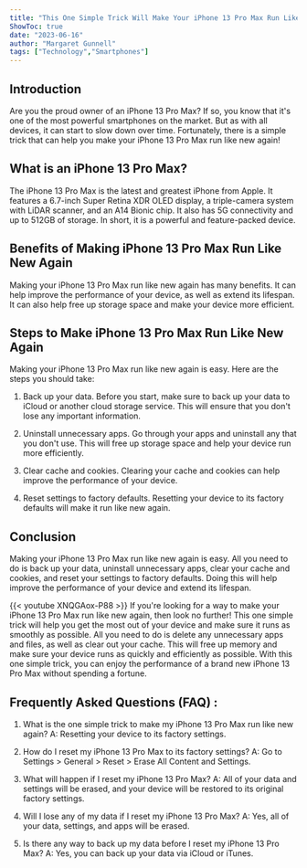 ```yaml
---
title: "This One Simple Trick Will Make Your iPhone 13 Pro Max Run Like New Again!"
ShowToc: true 
date: "2023-06-16"
author: "Margaret Gunnell" 
tags: ["Technology","Smartphones"]
---
```

## Introduction 

Are you the proud owner of an iPhone 13 Pro Max? If so, you know that it's one of the most powerful smartphones on the market. But as with all devices, it can start to slow down over time. Fortunately, there is a simple trick that can help you make your iPhone 13 Pro Max run like new again! 

## What is an iPhone 13 Pro Max?

The iPhone 13 Pro Max is the latest and greatest iPhone from Apple. It features a 6.7-inch Super Retina XDR OLED display, a triple-camera system with LiDAR scanner, and an A14 Bionic chip. It also has 5G connectivity and up to 512GB of storage. In short, it is a powerful and feature-packed device. 

## Benefits of Making iPhone 13 Pro Max Run Like New Again

Making your iPhone 13 Pro Max run like new again has many benefits. It can help improve the performance of your device, as well as extend its lifespan. It can also help free up storage space and make your device more efficient. 

## Steps to Make iPhone 13 Pro Max Run Like New Again

Making your iPhone 13 Pro Max run like new again is easy. Here are the steps you should take: 

1. Back up your data. Before you start, make sure to back up your data to iCloud or another cloud storage service. This will ensure that you don't lose any important information. 

2. Uninstall unnecessary apps. Go through your apps and uninstall any that you don't use. This will free up storage space and help your device run more efficiently. 

3. Clear cache and cookies. Clearing your cache and cookies can help improve the performance of your device. 

4. Reset settings to factory defaults. Resetting your device to its factory defaults will make it run like new again. 

## Conclusion 

Making your iPhone 13 Pro Max run like new again is easy. All you need to do is back up your data, uninstall unnecessary apps, clear your cache and cookies, and reset your settings to factory defaults. Doing this will help improve the performance of your device and extend its lifespan.

{{< youtube XNQGAox-P88 >}} 
If you're looking for a way to make your iPhone 13 Pro Max run like new again, then look no further! This one simple trick will help you get the most out of your device and make sure it runs as smoothly as possible. All you need to do is delete any unnecessary apps and files, as well as clear out your cache. This will free up memory and make sure your device runs as quickly and efficiently as possible. With this one simple trick, you can enjoy the performance of a brand new iPhone 13 Pro Max without spending a fortune.

## Frequently Asked Questions (FAQ) :
1. What is the one simple trick to make my iPhone 13 Pro Max run like new again? 
A: Resetting your device to its factory settings.

2. How do I reset my iPhone 13 Pro Max to its factory settings? 
A: Go to Settings > General > Reset > Erase All Content and Settings.

3. What will happen if I reset my iPhone 13 Pro Max? 
A: All of your data and settings will be erased, and your device will be restored to its original factory settings.

4. Will I lose any of my data if I reset my iPhone 13 Pro Max? 
A: Yes, all of your data, settings, and apps will be erased.

5. Is there any way to back up my data before I reset my iPhone 13 Pro Max? 
A: Yes, you can back up your data via iCloud or iTunes.


